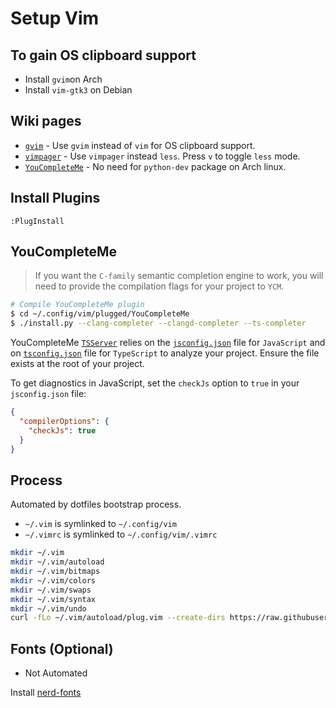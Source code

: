 # Setup Vim

## To gain OS clipboard support

* Install `gvim`on Arch
* Install `vim-gtk3` on Debian

## Wiki pages

* [`gvim`](https://wiki.archlinux.org/index.php/vim) - Use `gvim` instead of `vim` for OS clipboard support.
* [`vimpager`](https://wiki.archlinux.org/index.php/Vim) - Use `vimpager` instead `less`. Press `v` to toggle `less` mode.
* [`YouCompleteMe`](https://github.com/Valloric/YouCompleteMe) - No need for `python-dev` package on Arch linux.

## Install Plugins

```vim
:PlugInstall
```

## YouCompleteMe

> If you want the `C-family` semantic completion engine to work,
> you will need to provide the compilation flags for your project to `YCM`.

```bash
# Compile YouCompleteMe plugin
$ cd ~/.config/vim/plugged/YouCompleteMe
$ ./install.py --clang-completer --clangd-completer --ts-completer
```

YouCompleteMe
[`TSServer`](https://github.com/Microsoft/TypeScript/tree/master/src/server) relies on the
[`jsconfig.json`](https://code.visualstudio.com/docs/languages/jsconfig) file for `JavaScript` and on
[`tsconfig.json`](https://www.typescriptlang.org/docs/handbook/tsconfig-json.html) file for `TypeScript`
to analyze your project.
Ensure the file exists at the root of your project.

To get diagnostics in JavaScript, set the `checkJs` option to `true` in your
`jsconfig.json` file:
```json
{
  "compilerOptions": {
    "checkJs": true
  }
}
```

## Process

Automated by dotfiles bootstrap process.

* `~/.vim` is symlinked to `~/.config/vim`
* `~/.vimrc` is symlinked to `~/.config/vim/.vimrc`

```bash
mkdir ~/.vim
mkdir ~/.vim/autoload
mkdir ~/.vim/bitmaps
mkdir ~/.vim/colors
mkdir ~/.vim/swaps
mkdir ~/.vim/syntax
mkdir ~/.vim/undo
curl -fLo ~/.vim/autoload/plug.vim --create-dirs https://raw.githubusercontent.com/junegunn/vim-plug/master/plug.vim
```

## Fonts (Optional)

* Not Automated

Install [nerd-fonts](https://github.com/ryanoasis/nerd-fonts)
